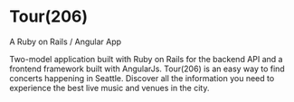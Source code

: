 # Tour(206)
A Ruby on Rails / Angular App

Two-model application built with Ruby on Rails for the backend API and a frontend framework built with AngularJs. Tour(206) is an easy way to find concerts happening in Seattle. Discover all the information you need to experience the best live music and venues in the city.
